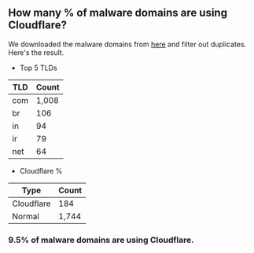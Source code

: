 ## How many % of malware domains are using Cloudflare?


We downloaded the malware domains from [here](https://urlhaus.abuse.ch) and filter out duplicates.
Here's the result.


[//]: # (start replacement)


- Top 5 TLDs

| TLD | Count |
| --- | --- |
| com | 1,008 |
| br | 106 |
| in | 94 |
| ir | 79 |
| net | 64 |


- Cloudflare %

| Type | Count |
| --- | --- |
| Cloudflare | 184 |
| Normal | 1,744 |


### 9.5% of malware domains are using Cloudflare.
